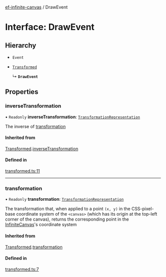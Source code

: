 [ef-infinite-canvas](api/README.md) / DrawEvent

# Interface: DrawEvent

## Hierarchy

- `Event`

- [`Transformed`](api/interfaces/Transformed.md)

  ↳ **`DrawEvent`**

## Properties

### inverseTransformation

• `Readonly` **inverseTransformation**: [`TransformationRepresentation`](api/interfaces/TransformationRepresentation.md)

The inverse of [transformation](api/interfaces/DrawEvent.md#transformation)

#### Inherited from

[Transformed](api/interfaces/Transformed.md).[inverseTransformation](api/interfaces/Transformed.md#inversetransformation)

#### Defined in

[transformed.ts:11](https://github.com/emilefokkema/infinite-canvas/blob/4a1afe1/src/api-surface/transformed.ts#L11)

___

### transformation

• `Readonly` **transformation**: [`TransformationRepresentation`](api/interfaces/TransformationRepresentation.md)

The transformation that, when applied to a point `(x, y)` in the CSS-pixel-base coordinate system of the `<canvas>` (which has its origin at the top-left corner of the canvas), returns the corresponding point in the [InfiniteCanvas](api/interfaces/InfiniteCanvas.md)'s coordinate system

#### Inherited from

[Transformed](api/interfaces/Transformed.md).[transformation](api/interfaces/Transformed.md#transformation)

#### Defined in

[transformed.ts:7](https://github.com/emilefokkema/infinite-canvas/blob/4a1afe1/src/api-surface/transformed.ts#L7)
